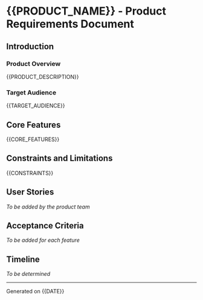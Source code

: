 # {{PRODUCT_NAME}} - Product Requirements Document

## Introduction

### Product Overview
{{PRODUCT_DESCRIPTION}}

### Target Audience
{{TARGET_AUDIENCE}}

## Core Features

{{CORE_FEATURES}}

## Constraints and Limitations

{{CONSTRAINTS}}

## User Stories

*To be added by the product team*

## Acceptance Criteria

*To be added for each feature*

## Timeline

*To be determined*

---

Generated on {{DATE}}